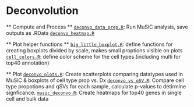 Deconvolution
========
** Compute and Process **
[`deconvo_data_prep.R`](deconvo_data_prep.R): Run MuSiC analysis, save outputs as .RData
[`deconvo_heatmap.R`](deconvo_heatmap.R)

** Plot helper functions **
[`big_little_boxplot.R`](big_little_boxplot.R): define functions for creating boxplots
divided by scale, makes small proptions visible on plots
[`cell_colors.R`](cell_colors.R): define color scheme for the cell types (including multi for top40 annotation)

** Plot 
[`deconvo_plots.R`](deconvo_plots.R): Create scatterplots comparing datatypes used in MuSiC & boxplots of cell type prop vs. Dx 
[`deconvo_vs_qSV.R`](deconvo_vs_qSV.R): Compare cell type propotions and qSVs for each sample, calculate p-values to detirmine signficance.
[`music_deconvo.R`](music_deconvo.R): Create heatmaps for top40 genes in single cell and bulk data
